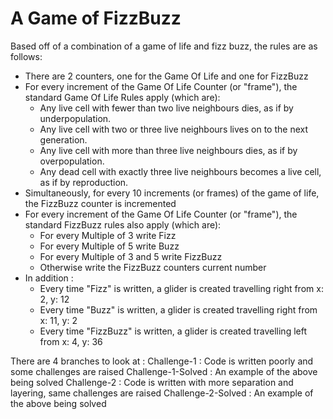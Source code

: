 # A Game of FizzBuzz

Based off of a combination of a game of life and fizz buzz, the rules are as follows: 
 - There are 2 counters, one for the Game Of Life and one for FizzBuzz 
 - For every increment of the Game Of Life Counter (or "frame"), the standard Game Of Life Rules apply (which are): 
   + Any live cell with fewer than two live neighbours dies, as if by underpopulation.
   + Any live cell with two or three live neighbours lives on to the next generation.
   + Any live cell with more than three live neighbours dies, as if by overpopulation.
   + Any dead cell with exactly three live neighbours becomes a live cell, as if by reproduction.
 - Simultaneously, for every 10 increments (or frames) of the game of life, the FizzBuzz counter is incremented
 - For every increment of the Game Of Life Counter (or "frame"), the standard FizzBuzz rules also apply (which are): 
   + For every Multiple of 3 write Fizz 
   + For every Multiple of 5 write Buzz 
   + For every Multiple of 3 and 5 write FizzBuzz
   + Otherwise write the FizzBuzz counters current number
 - In addition : 
   + Every time "Fizz" is written, a glider is created travelling right from x: 2, y: 12
   + Every time "Buzz" is written, a glider is created travelling right from x: 11, y: 2
   + Every time "FizzBuzz" is written, a glider is created travelling left from x: 4, y: 36
   
There are 4 branches to look at :
 Challenge-1 : Code is written poorly and some challenges are raised
 Challenge-1-Solved : An example of the above being solved 
 Challenge-2 : Code is written with more separation and layering, same challenges are raised
 Challenge-2-Solved : An example of the above being solved 
